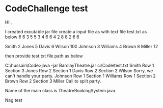 # CodeChallenge test
HI ,

I created excutable jar file create a input file as 
with text file test.txt as below
6 6
3 5 5 3
4 6 6 4 
2 8 8 2
6 6

Smith 2
Jones 5
Davis 6
Wilson 100
Johnson 3
Williams 4
Brown 8
Miller 12

then provide test.txt file path as below

C:\hussain\Code>java -jar BarclayTheatre.jar c:\\Code\\test.txt
Smith Row 1 Section 3
Jones Row 2 Section 1
Davis Row 2 Section 2
Wilson Sorry, we can't handle your party.
Johnson Row 1 Section 1
Williams Row 1 Section 2
Brown Row 2 Section 3
Miller Call to split party.

Name of the main class is TheatreBookingSystem.java

Nag test
